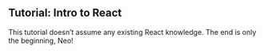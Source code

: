 ## Tutorial: Intro to React
This tutorial doesn’t assume any existing React knowledge.
The end is only the beginning, Neo!